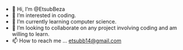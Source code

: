 - 👋 Hi, I’m @EtsubBeza
- 👀 I’m interested in coding.
- 🌱 I’m currently learning computer science.
- 💞️ I’m looking to collaborate on any project involving coding and am willing to learn.
- 📫 How to reach me ...  etsubb14@gmail.com


<!---
EtsubBeza/EtsubBeza is a ✨ special ✨ repository because its `README.md` (this file) appears on your GitHub profile.
You can click the Preview link to take a look at your changes.
--->
